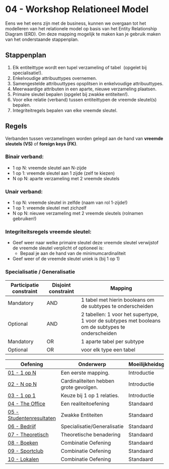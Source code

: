 # 04 - Workshop Relationeel Model

Eens we het eens zijn met de business, kunnen we overgaan tot het modelleren van het relationele model op basis van het Entity Relationship Diagram (ERD). Om deze mapping mogelijk te maken kan je gebruik maken van het onderstaande stappenplan.

## Stappenplan​
1. Elk entiteittype wordt een tupel verzameling of tabel ​
(opgelet bij specialisatie!).​
2. Enkelvoudige attribuuttypes overnemen.​
3. Samengestelde attribuuttypes opsplitsen in enkelvoudige attribuuttypes.​
4. Meerwaardige attributen in een aparte, nieuwe verzameling plaatsen.​
5. Primaire sleutel bepalen (opgelet bij zwakke entiteiten!).​
6. Voor elke relatie (verband) tussen entiteittypen de vreemde sleutel(s) bepalen.​
7. Integriteitregels bepalen van elke vreemde sleutel.​

## Regels
Verbanden tussen verzamelingen worden gelegd aan de hand van **vreemde sleutels (VS)** of **foreign keys (FK)**. 

### Binair verband:​
- 1 op N: vreemde sleutel aan N-zijde​
- 1 op 1: vreemde sleutel aan 1 zijde (zelf te kiezen)
- N op N: aparte verzameling met 2 vreemde sleutels​

### Unair verband: ​
- 1 op N: vreemde sleutel in zelfde (naam van rol 1-zijde!)​
- 1 op 1: vreemde sleutel met zichzelf​
- N op N: nieuwe verzameling met 2 vreemde sleutels (rolnamen gebruiken!)

### Integriteitsregels vreemde sleutel:​
- Geef weer naar welke primaire sleutel deze vreemde sleutel verwijst​ of de vreemde sleutel verplicht of optioneel is: ​
    - Bepaal je aan de hand van de minimumcardinaliteit​ 
- Geef weer of de vreemde sleutel uniek is (bij 1 op 1)​

### Specialisatie / Generalisatie
| Participatie  constraint 	| Disjoint  constraint 	| Mapping                                                                                             	|
|--------------------------	|----------------------	|-----------------------------------------------------------------------------------------------------	|
| Mandatory                	| AND                  	| 1 tabel met hierin  booleans  om de subtypes te onderscheiden                                       	|
| Optional                 	| AND                  	| 2 tabellen: 1 voor het supertype, 1 voor de subtypes met  booleans  om de subtypes te onderscheiden 	|
| Mandatory                	| OR                   	| 1 aparte tabel per subtype                                                                          	|
| Optional                 	| OR                   	| voor elk type een tabel                                                                             	|

| Oefening | Onderwerp | Moeilijkheidsgraad |
| ------------------------------------------------------- | ------------------------------------------  | ----------- |
| [01 - 1 op N](exercises/exercise-1.md)                  | Een eerste mapping.                         | Introductie |
| [02 - N op N](exercises/exercise-2.md)                  | Cardinaliteiten hebben grote gevolgen.      | Introductie |
| [03 - 1 op 1](exercises/exercise-3.md)                  | Keuze bij 1 op 1 relaties.                  | Introductie |
| [04 - The Office](exercises/exercise-4.md)              | Een realiteitoefening                       | Standaard   |
| [05 - Studentenresultaten](exercises/exercise-5.md)     | Zwakke Entiteiten                           | Standaard   |
| [06 - Bedrijf](exercises/exercise-6.md)                 | Specialisatie/Generalisatie                 | Standaard   |
| [07 - Theoretisch](exercises/exercise-7.md)             | Theoretische benadering                     | Standaard   |
| [08 - Boeken](exercises/exercise-8.md)                  | Combinatie Oefening                         | Standaard   |
| [09 - Sportclub](exercises/exercise-9.md)               | Combinatie Oefening                         | Standaard   |
| [10 - Lokalen](exercises/exercise-10.md)                | Combinatie Oefening                         | Standaard   |

